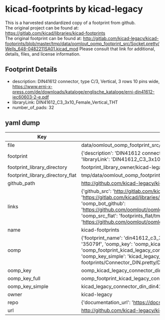 # kicad-footprints by kicad-legacy  
This is a harvested standardized copy of a footprint from github.  
The original project can be found at:  
https://gitlab.com/kicad/libraries/kicad-footprints  
The original footprint can be found at:
http://gitlab.com/kicad-legacy/kicad-footprints/blob/master/tmp/data/oomlout_oomp_footprint_src/Socket.pretty/Wells_648-0482211SA01.kicad_mod
Please consult that link for additional, details, files, and license information.  
## Footprint Details
* description: DIN41612 connector, type C/3, Vertical, 3 rows 10 pins wide, https://www.erni-x-press.com/de/downloads/kataloge/englische_kataloge/erni-din41612-iec60603-2-e.pdf  
* libraryLink: DIN41612_C3_3x10_Female_Vertical_THT  
* number_of_pads: 32  
## yaml dump  
| Key | Value |  
| --- | --- |  
| file | data/oomlout_oomp_footprint_src/kicad-footprints/Connector_DIN.pretty/DIN41612_C3_3x10_Female_Vertical_THT.kicad_mod |  
| footprint | {'description': 'DIN41612 connector, type C/3, Vertical, 3 rows 10 pins wide, https://www.erni-x-press.com/de/downloads/kataloge/englische_kataloge/erni-din41612-iec60603-2-e.pdf', 'libraryLink': 'DIN41612_C3_3x10_Female_Vertical_THT', 'number_of_pads': 32} |  
| footprint_library_directory | footprint_library_owner/kicad-legacy_kicad-footprints |  
| footprint_library_directory_flat | tmp/data/oomlout_oomp_footprint_src/footprints_flat/kicad_legacy_connector_din_din41612_c3_3x10_female_vertical_tht/working |  
| github_path | http://github.com/kicad-legacy/kicad-footprints/blob/master/tmp/data/oomlout_oomp_footprint_src/Connector_DIN.pretty/DIN41612_C3_3x10_Female_Vertical_THT.kicad_mod |  
| links | {'github_src': 'http://gitlab.com/kicad-legacy/kicad-footprints/blob/master/tmp/data/oomlout_oomp_footprint_src/Socket.pretty/Wells_648-0482211SA01.kicad_mod', 'github_src_repo': 'https://gitlab.com/kicad/libraries/kicad-footprints', 'oomp_bot': 'tmp/data/oomlout_oomp_footprint_src/footprints/kicad_legacy_connector_din_din41612_c3_3x10_female_vertical_tht/working', 'oomp_bot_github': 'https://github.com/oomlout/oomlout_oomp_footprint_bot/tree/main/tmp/data/oomlout_oomp_footprint_src/footprints/kicad_legacy_connector_din_din41612_c3_3x10_female_vertical_tht/working', 'oomp_src_flat': 'footprints_flat/tmp/data/oomlout_oomp_footprint_src/footprints_flat/kicad_legacy_connector_din_din41612_c3_3x10_female_vertical_tht/working', 'oomp_src_flat_github': 'https://github.com/oomlout/oomlout_oomp_footprint_src/tree/main/tmp/data/oomlout_oomp_footprint_src/footprints_flat/kicad_legacy_connector_din_din41612_c3_3x10_female_vertical_tht/working'} |  
| name | kicad-footprints |  
| oomp | {'footprint_name': 'din41612_c3_3x10_female_vertical_tht', 'library_name': 'connector_din', 'md5': '35079f3408f83844c3ca0d0cb39c4781', 'md5_10': '35079f3408', 'md5_5': '35079', 'md5_6': '35079f', 'oomp_key': 'oomp_kicad_legacy_connector_din_din41612_c3_3x10_female_vertical_tht', 'oomp_key_extra': 'oomp_footprint_kicad_legacy_connector_din_din41612_c3_3x10_female_vertical_tht', 'oomp_key_full': 'oomp_footprint_kicad_legacy_connector_din_din41612_c3_3x10_female_vertical_tht_35079f', 'oomp_key_simple': 'kicad_legacy_connector_din_din41612_c3_3x10_female_vertical_tht', 'original_filename': 'data/oomlout_oomp_footprint_src/kicad-footprints/Connector_DIN.pretty/DIN41612_C3_3x10_Female_Vertical_THT.kicad_mod', 'owner_name': 'kicad_legacy'} |  
| oomp_key | oomp_kicad_legacy_connector_din_din41612_c3_3x10_female_vertical_tht |  
| oomp_key_full | oomp_footprint_kicad_legacy_connector_din_din41612_c3_3x10_female_vertical_tht |  
| oomp_key_simple | kicad_legacy_connector_din_din41612_c3_3x10_female_vertical_tht |  
| owner | kicad-legacy |  
| repo | {'documentation_url': 'https://docs.github.com/rest/repos/repos#get-a-repository', 'message': 'Not Found'} |  
| url | http://github.com/kicad-legacy/kicad-footprints |  

